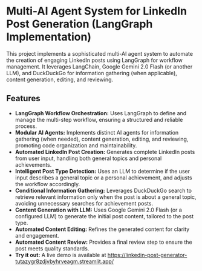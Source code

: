 # Multi-AI Agent System for LinkedIn Post Generation (LangGraph Implementation)

This project implements a sophisticated multi-AI agent system to automate the creation of engaging LinkedIn posts using LangGraph for workflow management. It leverages LangChain, Google Gemini 2.0 Flash (or another LLM), and DuckDuckGo for information gathering (when applicable), content generation, editing, and reviewing.

## Features

* **LangGraph Workflow Orchestration:** Uses LangGraph to define and manage the multi-step workflow, ensuring a structured and reliable process.
* **Modular AI Agents:** Implements distinct AI agents for information gathering (when needed), content generation, editing, and reviewing, promoting code organization and maintainability.
* **Automated LinkedIn Post Creation:** Generates complete LinkedIn posts from user input, handling both general topics and personal achievements.
* **Intelligent Post Type Detection:** Uses an LLM to determine if the user input describes a general topic or a personal achievement, and adjusts the workflow accordingly.
* **Conditional Information Gathering:** Leverages DuckDuckGo search to retrieve relevant information only when the post is about a general topic, avoiding unnecessary searches for achievement posts.
* **Content Generation with LLM:** Uses Google Gemini 2.0 Flash (or a configured LLM) to generate the initial post content, tailored to the post type.
* **Automated Content Editing:** Refines the generated content for clarity and engagement.
* **Automated Content Review:** Provides a final review step to ensure the post meets quality standards.
* **Try it out:** A live demo is available at https://linkedin-post-generator-tutazygr8zdjvbyhrveagm.streamlit.app/
